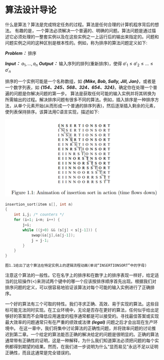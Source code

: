 # 算法设计导论

什么是算法？算法是完成特定任务的过程。算法是任何合理的计算机程序背后的想法。
有趣的是，一个算法必须解决一个普遍的、明确的问题。算法问题是通过描述它必须处理的一整套实例以及在这些实例之一上运行后的输出来指定的。问题和问题实例之间的这种区别是根本性的。例如，称为排序的算法问题定义如下:

***Problem：*** 排序

***Input：*** $a_1,...,a_n$
***Output：*** 输入序列的排列(重新排序)，使得 $a'_1 \leq a'_2 \leq ... \leq a'_n$

排序的一个实例可能是一个名称数组，如 ***{Mike, Bob, Sally,  Jill, Jan}***，或者是一个数字列表，如 ***{154、245、568、324、654、324}***。确定你在处理一个普遍的问题是你解决问题的第一步。
算法是获取任何可能的输入实例并将其转换为所需输出的过程。解决排序问题有很多不同的算法。例如，插入排序是一种排序方法，从单个元素开始(从而形成一个普通的排序列表)，然后逐渐插入剩余的元素，使列表保持排序。该算法用C语言实现，描述如下:

![image.png](assets/20210121202125-o6i25op-image.png)

```C
insertion_sort(item s[], int n)
{
    int i,j; /* counters */
    for (i=1; i<n; i++) {
        j=i;
        while ((j>0) && (s[j] < s[j-1])) {
            swap(&s[j],&s[j-1]);
            j = j-1;
        }
    }
}
```

```
图1.1给出了这个算法在特定实例上的逻辑流程动画(单词“INSERTIONSORT”中的字母)
```

注意这个算法的一般性。它在名字上的排序和在数字上的排序表现一样好，给定适当的比较操作(<)来测试两个键中的哪一个应该按排序顺序首先出现。根据我们对排序问题的定义，可以很容易地验证该算法对每个可能的输入实例进行了正确排序。

一个好的算法有三个可取的特性。我们寻求正确、高效、易于实现的算法。这些目标可能无法同时实现。在工业环境中，无论是否存在更好的算法，任何似乎给出足够好的答案而不会降低应用速度的程序通常都是可以接受的。寻找最佳答案或实现最大效率的问题通常只有在严重的绩效或法律 ***(legal)*** 问题之后才会出现在生产环境中。
在这一章中，我们将集中讨论算法的正确性问题，并将效率问题的讨论推迟到第二章。一个给定的算法能否正确的解决给定的问题是很明显的。正确的算法通常带有正确性的证明，这是一种解释，为什么我们知道算法必须把问题的每个实例都得到期望的结果。然而，在我们进一步说明为什么“显而易见”永远不足以证明正确性，而且这通常是完全错误的。